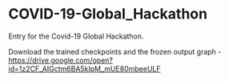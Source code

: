 # COVID-19-Global_Hackathon
Entry for the Covid-19 Global Hackathon.

Download the trained checkpoints and the frozen output graph - 
https://drive.google.com/open?id=1z2CF_AIGctm6BA5kIpM_mUE80mbeeULF
